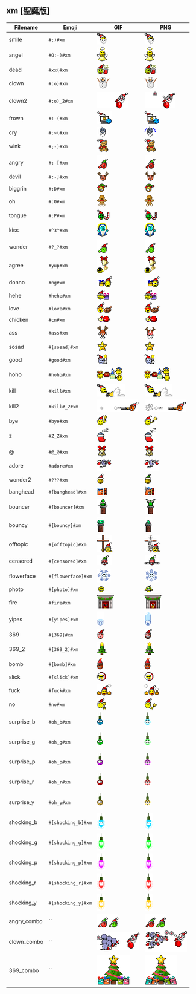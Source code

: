 ## xm [聖誕版]
| Filename | Emoji | GIF | PNG |
| --- | --- | --- | --- |
| smile | `#:)#xm` | ![smile](../assets/faces/xm/smile.gif) | ![smile](../assets/faces_png/xm/smile.png) |
| angel | `#O:-)#xm` | ![angel](../assets/faces/xm/angel.gif) | ![angel](../assets/faces_png/xm/angel.png) |
| dead | `#xx(#xm` | ![dead](../assets/faces/xm/dead.gif) | ![dead](../assets/faces_png/xm/dead.png) |
| clown | `#:o)#xm` | ![clown](../assets/faces/xm/clown.gif) | ![clown](../assets/faces_png/xm/clown.png) |
| clown2 | `#:o)_2#xm` | ![clown2](../assets/faces/xm/clown2.gif) | ![clown2](../assets/faces_png/xm/clown2.png) |
| frown | `#:-(#xm` | ![frown](../assets/faces/xm/frown.gif) | ![frown](../assets/faces_png/xm/frown.png) |
| cry | `#:~(#xm` | ![cry](../assets/faces/xm/cry.gif) | ![cry](../assets/faces_png/xm/cry.png) |
| wink | `#;-)#xm` | ![wink](../assets/faces/xm/wink.gif) | ![wink](../assets/faces_png/xm/wink.png) |
| angry | `#:-[#xm` | ![angry](../assets/faces/xm/angry.gif) | ![angry](../assets/faces_png/xm/angry.png) |
| devil | `#:-]#xm` | ![devil](../assets/faces/xm/devil.gif) | ![devil](../assets/faces_png/xm/devil.png) |
| biggrin | `#:D#xm` | ![biggrin](../assets/faces/xm/biggrin.gif) | ![biggrin](../assets/faces_png/xm/biggrin.png) |
| oh | `#:O#xm` | ![oh](../assets/faces/xm/oh.gif) | ![oh](../assets/faces_png/xm/oh.png) |
| tongue | `#:P#xm` | ![tongue](../assets/faces/xm/tongue.gif) | ![tongue](../assets/faces_png/xm/tongue.png) |
| kiss | `#^3^#xm` | ![kiss](../assets/faces/xm/kiss.gif) | ![kiss](../assets/faces_png/xm/kiss.png) |
| wonder | `#?_?#xm` | ![wonder](../assets/faces/xm/wonder.gif) | ![wonder](../assets/faces_png/xm/wonder.png) |
| agree | `#yup#xm` | ![agree](../assets/faces/xm/agree.gif) | ![agree](../assets/faces_png/xm/agree.png) |
| donno | `#ng#xm` | ![donno](../assets/faces/xm/donno.gif) | ![donno](../assets/faces_png/xm/donno.png) |
| hehe | `#hehe#xm` | ![hehe](../assets/faces/xm/hehe.gif) | ![hehe](../assets/faces_png/xm/hehe.png) |
| love | `#love#xm` | ![love](../assets/faces/xm/love.gif) | ![love](../assets/faces_png/xm/love.png) |
| chicken | `#cn#xm` | ![chicken](../assets/faces/xm/chicken.gif) | ![chicken](../assets/faces_png/xm/chicken.png) |
| ass | `#ass#xm` | ![ass](../assets/faces/xm/ass.gif) | ![ass](../assets/faces_png/xm/ass.png) |
| sosad | `#[sosad]#xm` | ![sosad](../assets/faces/xm/sosad.gif) | ![sosad](../assets/faces_png/xm/sosad.png) |
| good | `#good#xm` | ![good](../assets/faces/xm/good.gif) | ![good](../assets/faces_png/xm/good.png) |
| hoho | `#hoho#xm` | ![hoho](../assets/faces/xm/hoho.gif) | ![hoho](../assets/faces_png/xm/hoho.png) |
| kill | `#kill#xm` | ![kill](../assets/faces/xm/kill.gif) | ![kill](../assets/faces_png/xm/kill.png) |
| kill2 | `#kill#_2#xm` | ![kill2](../assets/faces/xm/kill2.gif) | ![kill2](../assets/faces_png/xm/kill2.png) |
| bye | `#bye#xm` | ![bye](../assets/faces/xm/bye.gif) | ![bye](../assets/faces_png/xm/bye.png) |
| z | `#Z_Z#xm` | ![z](../assets/faces/xm/z.gif) | ![z](../assets/faces_png/xm/z.png) |
| @ | `#@_@#xm` | ![@](../assets/faces/xm/@.gif) | ![@](../assets/faces_png/xm/@.png) |
| adore | `#adore#xm` | ![adore](../assets/faces/xm/adore.gif) | ![adore](../assets/faces_png/xm/adore.png) |
| wonder2 | `#???#xm` | ![wonder2](../assets/faces/xm/wonder2.gif) | ![wonder2](../assets/faces_png/xm/wonder2.png) |
| banghead | `#[banghead]#xm` | ![banghead](../assets/faces/xm/banghead.gif) | ![banghead](../assets/faces_png/xm/banghead.png) |
| bouncer | `#[bouncer]#xm` | ![bouncer](../assets/faces/xm/bouncer.gif) | ![bouncer](../assets/faces_png/xm/bouncer.png) |
| bouncy | `#[bouncy]#xm` | ![bouncy](../assets/faces/xm/bouncy.gif) | ![bouncy](../assets/faces_png/xm/bouncy.png) |
| offtopic | `#[offtopic]#xm` | ![offtopic](../assets/faces/xm/offtopic.gif) | ![offtopic](../assets/faces_png/xm/offtopic.png) |
| censored | `#[censored]#xm` | ![censored](../assets/faces/xm/censored.gif) | ![censored](../assets/faces_png/xm/censored.png) |
| flowerface | `#[flowerface]#xm` | ![flowerface](../assets/faces/xm/flowerface.gif) | ![flowerface](../assets/faces_png/xm/flowerface.png) |
| photo | `#[photo]#xm` | ![photo](../assets/faces/xm/photo.gif) | ![photo](../assets/faces_png/xm/photo.png) |
| fire | `#fire#xm` | ![fire](../assets/faces/xm/fire.gif) | ![fire](../assets/faces_png/xm/fire.png) |
| yipes | `#[yipes]#xm` | ![yipes](../assets/faces/xm/yipes.gif) | ![yipes](../assets/faces_png/xm/yipes.png) |
| 369 | `#[369]#xm` | ![369](../assets/faces/xm/369.gif) | ![369](../assets/faces_png/xm/369.png) |
| 369_2 | `#[369_2]#xm` | ![369_2](../assets/faces/xm/369_2.gif) | ![369_2](../assets/faces_png/xm/369_2.png) |
| bomb | `#[bomb]#xm` | ![bomb](../assets/faces/xm/bomb.gif) | ![bomb](../assets/faces_png/xm/bomb.png) |
| slick | `#[slick]#xm` | ![slick](../assets/faces/xm/slick.gif) | ![slick](../assets/faces_png/xm/slick.png) |
| fuck | `#fuck#xm` | ![fuck](../assets/faces/xm/fuck.gif) | ![fuck](../assets/faces_png/xm/fuck.png) |
| no | `#no#xm` | ![no](../assets/faces/xm/no.gif) | ![no](../assets/faces_png/xm/no.png) |
| surprise_b | `#oh_b#xm` | ![surprise_b](../assets/faces/xm/surprise_b.gif) | ![surprise_b](../assets/faces_png/xm/surprise_b.png) |
| surprise_g | `#oh_g#xm` | ![surprise_g](../assets/faces/xm/surprise_g.gif) | ![surprise_g](../assets/faces_png/xm/surprise_g.png) |
| surprise_p | `#oh_p#xm` | ![surprise_p](../assets/faces/xm/surprise_p.gif) | ![surprise_p](../assets/faces_png/xm/surprise_p.png) |
| surprise_r | `#oh_r#xm` | ![surprise_r](../assets/faces/xm/surprise_r.gif) | ![surprise_r](../assets/faces_png/xm/surprise_r.png) |
| surprise_y | `#oh_y#xm` | ![surprise_y](../assets/faces/xm/surprise_y.gif) | ![surprise_y](../assets/faces_png/xm/surprise_y.png) |
| shocking_b | `#[shocking_b]#xm` | ![shocking_b](../assets/faces/xm/shocking_b.gif) | ![shocking_b](../assets/faces_png/xm/shocking_b.png) |
| shocking_g | `#[shocking_g]#xm` | ![shocking_g](../assets/faces/xm/shocking_g.gif) | ![shocking_g](../assets/faces_png/xm/shocking_g.png) |
| shocking_p | `#[shocking_p]#xm` | ![shocking_p](../assets/faces/xm/shocking_p.gif) | ![shocking_p](../assets/faces_png/xm/shocking_p.png) |
| shocking_r | `#[shocking_r]#xm` | ![shocking_r](../assets/faces/xm/shocking_r.gif) | ![shocking_r](../assets/faces_png/xm/shocking_r.png) |
| shocking_y | `#[shocking_y]#xm` | ![shocking_y](../assets/faces/xm/shocking_y.gif) | ![shocking_y](../assets/faces_png/xm/shocking_y.png) |
| angry_combo | `` | ![angry_combo](../assets/faces/xm/angry_combo.gif) | ![angry_combo](../assets/faces_png/xm/angry_combo.png) |
| clown_combo | `` | ![clown_combo](../assets/faces/xm/clown_combo.gif) | ![clown_combo](../assets/faces_png/xm/clown_combo.png) |
| 369_combo | `` | ![369_combo](../assets/faces/xm/369_combo.gif) | ![369_combo](../assets/faces_png/xm/369_combo.png) |

